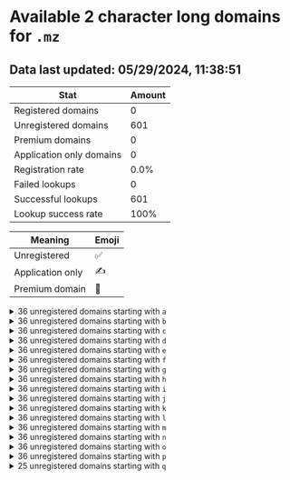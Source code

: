# Available 2 character long domains for `.mz`

## Data last updated: 05/29/2024, 11:38:51

|Stat|Amount|
|--|--|
|Registered domains|0|
|Unregistered domains|601|
|Premium domains|0|
|Application only domains|0|
|Registration rate|0.0%|
|Failed lookups|0|
|Successful lookups|601|
|Lookup success rate|100%|


|Meaning|Emoji|
|--|--|
|Unregistered|:white_check_mark:|
|Application only|:writing_hand:|
|Premium domain|:gem:|

<details>
<summary>36 unregistered domains starting with <bold><code>a</code></bold></summary>

|Type|Domain|
|--|--|
|:white_check_mark:|`a0.mz`|
|:white_check_mark:|`a1.mz`|
|:white_check_mark:|`a2.mz`|
|:white_check_mark:|`a3.mz`|
|:white_check_mark:|`a4.mz`|
|:white_check_mark:|`a5.mz`|
|:white_check_mark:|`a6.mz`|
|:white_check_mark:|`a7.mz`|
|:white_check_mark:|`a8.mz`|
|:white_check_mark:|`a9.mz`|
|:white_check_mark:|`aa.mz`|
|:white_check_mark:|`ab.mz`|
|:white_check_mark:|`ac.mz`|
|:white_check_mark:|`ad.mz`|
|:white_check_mark:|`ae.mz`|
|:white_check_mark:|`af.mz`|
|:white_check_mark:|`ag.mz`|
|:white_check_mark:|`ah.mz`|
|:white_check_mark:|`ai.mz`|
|:white_check_mark:|`aj.mz`|
|:white_check_mark:|`ak.mz`|
|:white_check_mark:|`al.mz`|
|:white_check_mark:|`am.mz`|
|:white_check_mark:|`an.mz`|
|:white_check_mark:|`ao.mz`|
|:white_check_mark:|`ap.mz`|
|:white_check_mark:|`aq.mz`|
|:white_check_mark:|`ar.mz`|
|:white_check_mark:|`as.mz`|
|:white_check_mark:|`at.mz`|
|:white_check_mark:|`au.mz`|
|:white_check_mark:|`av.mz`|
|:white_check_mark:|`aw.mz`|
|:white_check_mark:|`ax.mz`|
|:white_check_mark:|`ay.mz`|
|:white_check_mark:|`az.mz`|
</details>
<details>
<summary>36 unregistered domains starting with <bold><code>b</code></bold></summary>

|Type|Domain|
|--|--|
|:white_check_mark:|`b0.mz`|
|:white_check_mark:|`b1.mz`|
|:white_check_mark:|`b2.mz`|
|:white_check_mark:|`b3.mz`|
|:white_check_mark:|`b4.mz`|
|:white_check_mark:|`b5.mz`|
|:white_check_mark:|`b6.mz`|
|:white_check_mark:|`b7.mz`|
|:white_check_mark:|`b8.mz`|
|:white_check_mark:|`b9.mz`|
|:white_check_mark:|`ba.mz`|
|:white_check_mark:|`bb.mz`|
|:white_check_mark:|`bc.mz`|
|:white_check_mark:|`bd.mz`|
|:white_check_mark:|`be.mz`|
|:white_check_mark:|`bf.mz`|
|:white_check_mark:|`bg.mz`|
|:white_check_mark:|`bh.mz`|
|:white_check_mark:|`bi.mz`|
|:white_check_mark:|`bj.mz`|
|:white_check_mark:|`bk.mz`|
|:white_check_mark:|`bl.mz`|
|:white_check_mark:|`bm.mz`|
|:white_check_mark:|`bn.mz`|
|:white_check_mark:|`bo.mz`|
|:white_check_mark:|`bp.mz`|
|:white_check_mark:|`bq.mz`|
|:white_check_mark:|`br.mz`|
|:white_check_mark:|`bs.mz`|
|:white_check_mark:|`bt.mz`|
|:white_check_mark:|`bu.mz`|
|:white_check_mark:|`bv.mz`|
|:white_check_mark:|`bw.mz`|
|:white_check_mark:|`bx.mz`|
|:white_check_mark:|`by.mz`|
|:white_check_mark:|`bz.mz`|
</details>
<details>
<summary>36 unregistered domains starting with <bold><code>c</code></bold></summary>

|Type|Domain|
|--|--|
|:white_check_mark:|`c0.mz`|
|:white_check_mark:|`c1.mz`|
|:white_check_mark:|`c2.mz`|
|:white_check_mark:|`c3.mz`|
|:white_check_mark:|`c4.mz`|
|:white_check_mark:|`c5.mz`|
|:white_check_mark:|`c6.mz`|
|:white_check_mark:|`c7.mz`|
|:white_check_mark:|`c8.mz`|
|:white_check_mark:|`c9.mz`|
|:white_check_mark:|`ca.mz`|
|:white_check_mark:|`cb.mz`|
|:white_check_mark:|`cc.mz`|
|:white_check_mark:|`cd.mz`|
|:white_check_mark:|`ce.mz`|
|:white_check_mark:|`cf.mz`|
|:white_check_mark:|`cg.mz`|
|:white_check_mark:|`ch.mz`|
|:white_check_mark:|`ci.mz`|
|:white_check_mark:|`cj.mz`|
|:white_check_mark:|`ck.mz`|
|:white_check_mark:|`cl.mz`|
|:white_check_mark:|`cm.mz`|
|:white_check_mark:|`cn.mz`|
|:white_check_mark:|`co.mz`|
|:white_check_mark:|`cp.mz`|
|:white_check_mark:|`cq.mz`|
|:white_check_mark:|`cr.mz`|
|:white_check_mark:|`cs.mz`|
|:white_check_mark:|`ct.mz`|
|:white_check_mark:|`cu.mz`|
|:white_check_mark:|`cv.mz`|
|:white_check_mark:|`cw.mz`|
|:white_check_mark:|`cx.mz`|
|:white_check_mark:|`cy.mz`|
|:white_check_mark:|`cz.mz`|
</details>
<details>
<summary>36 unregistered domains starting with <bold><code>d</code></bold></summary>

|Type|Domain|
|--|--|
|:white_check_mark:|`d0.mz`|
|:white_check_mark:|`d1.mz`|
|:white_check_mark:|`d2.mz`|
|:white_check_mark:|`d3.mz`|
|:white_check_mark:|`d4.mz`|
|:white_check_mark:|`d5.mz`|
|:white_check_mark:|`d6.mz`|
|:white_check_mark:|`d7.mz`|
|:white_check_mark:|`d8.mz`|
|:white_check_mark:|`d9.mz`|
|:white_check_mark:|`da.mz`|
|:white_check_mark:|`db.mz`|
|:white_check_mark:|`dc.mz`|
|:white_check_mark:|`dd.mz`|
|:white_check_mark:|`de.mz`|
|:white_check_mark:|`df.mz`|
|:white_check_mark:|`dg.mz`|
|:white_check_mark:|`dh.mz`|
|:white_check_mark:|`di.mz`|
|:white_check_mark:|`dj.mz`|
|:white_check_mark:|`dk.mz`|
|:white_check_mark:|`dl.mz`|
|:white_check_mark:|`dm.mz`|
|:white_check_mark:|`dn.mz`|
|:white_check_mark:|`do.mz`|
|:white_check_mark:|`dp.mz`|
|:white_check_mark:|`dq.mz`|
|:white_check_mark:|`dr.mz`|
|:white_check_mark:|`ds.mz`|
|:white_check_mark:|`dt.mz`|
|:white_check_mark:|`du.mz`|
|:white_check_mark:|`dv.mz`|
|:white_check_mark:|`dw.mz`|
|:white_check_mark:|`dx.mz`|
|:white_check_mark:|`dy.mz`|
|:white_check_mark:|`dz.mz`|
</details>
<details>
<summary>36 unregistered domains starting with <bold><code>e</code></bold></summary>

|Type|Domain|
|--|--|
|:white_check_mark:|`e0.mz`|
|:white_check_mark:|`e1.mz`|
|:white_check_mark:|`e2.mz`|
|:white_check_mark:|`e3.mz`|
|:white_check_mark:|`e4.mz`|
|:white_check_mark:|`e5.mz`|
|:white_check_mark:|`e6.mz`|
|:white_check_mark:|`e7.mz`|
|:white_check_mark:|`e8.mz`|
|:white_check_mark:|`e9.mz`|
|:white_check_mark:|`ea.mz`|
|:white_check_mark:|`eb.mz`|
|:white_check_mark:|`ec.mz`|
|:white_check_mark:|`ed.mz`|
|:white_check_mark:|`ee.mz`|
|:white_check_mark:|`ef.mz`|
|:white_check_mark:|`eg.mz`|
|:white_check_mark:|`eh.mz`|
|:white_check_mark:|`ei.mz`|
|:white_check_mark:|`ej.mz`|
|:white_check_mark:|`ek.mz`|
|:white_check_mark:|`el.mz`|
|:white_check_mark:|`em.mz`|
|:white_check_mark:|`en.mz`|
|:white_check_mark:|`eo.mz`|
|:white_check_mark:|`ep.mz`|
|:white_check_mark:|`eq.mz`|
|:white_check_mark:|`er.mz`|
|:white_check_mark:|`es.mz`|
|:white_check_mark:|`et.mz`|
|:white_check_mark:|`eu.mz`|
|:white_check_mark:|`ev.mz`|
|:white_check_mark:|`ew.mz`|
|:white_check_mark:|`ex.mz`|
|:white_check_mark:|`ey.mz`|
|:white_check_mark:|`ez.mz`|
</details>
<details>
<summary>36 unregistered domains starting with <bold><code>f</code></bold></summary>

|Type|Domain|
|--|--|
|:white_check_mark:|`f0.mz`|
|:white_check_mark:|`f1.mz`|
|:white_check_mark:|`f2.mz`|
|:white_check_mark:|`f3.mz`|
|:white_check_mark:|`f4.mz`|
|:white_check_mark:|`f5.mz`|
|:white_check_mark:|`f6.mz`|
|:white_check_mark:|`f7.mz`|
|:white_check_mark:|`f8.mz`|
|:white_check_mark:|`f9.mz`|
|:white_check_mark:|`fa.mz`|
|:white_check_mark:|`fb.mz`|
|:white_check_mark:|`fc.mz`|
|:white_check_mark:|`fd.mz`|
|:white_check_mark:|`fe.mz`|
|:white_check_mark:|`ff.mz`|
|:white_check_mark:|`fg.mz`|
|:white_check_mark:|`fh.mz`|
|:white_check_mark:|`fi.mz`|
|:white_check_mark:|`fj.mz`|
|:white_check_mark:|`fk.mz`|
|:white_check_mark:|`fl.mz`|
|:white_check_mark:|`fm.mz`|
|:white_check_mark:|`fn.mz`|
|:white_check_mark:|`fo.mz`|
|:white_check_mark:|`fp.mz`|
|:white_check_mark:|`fq.mz`|
|:white_check_mark:|`fr.mz`|
|:white_check_mark:|`fs.mz`|
|:white_check_mark:|`ft.mz`|
|:white_check_mark:|`fu.mz`|
|:white_check_mark:|`fv.mz`|
|:white_check_mark:|`fw.mz`|
|:white_check_mark:|`fx.mz`|
|:white_check_mark:|`fy.mz`|
|:white_check_mark:|`fz.mz`|
</details>
<details>
<summary>36 unregistered domains starting with <bold><code>g</code></bold></summary>

|Type|Domain|
|--|--|
|:white_check_mark:|`g0.mz`|
|:white_check_mark:|`g1.mz`|
|:white_check_mark:|`g2.mz`|
|:white_check_mark:|`g3.mz`|
|:white_check_mark:|`g4.mz`|
|:white_check_mark:|`g5.mz`|
|:white_check_mark:|`g6.mz`|
|:white_check_mark:|`g7.mz`|
|:white_check_mark:|`g8.mz`|
|:white_check_mark:|`g9.mz`|
|:white_check_mark:|`ga.mz`|
|:white_check_mark:|`gb.mz`|
|:white_check_mark:|`gc.mz`|
|:white_check_mark:|`gd.mz`|
|:white_check_mark:|`ge.mz`|
|:white_check_mark:|`gf.mz`|
|:white_check_mark:|`gg.mz`|
|:white_check_mark:|`gh.mz`|
|:white_check_mark:|`gi.mz`|
|:white_check_mark:|`gj.mz`|
|:white_check_mark:|`gk.mz`|
|:white_check_mark:|`gl.mz`|
|:white_check_mark:|`gm.mz`|
|:white_check_mark:|`gn.mz`|
|:white_check_mark:|`go.mz`|
|:white_check_mark:|`gp.mz`|
|:white_check_mark:|`gq.mz`|
|:white_check_mark:|`gr.mz`|
|:white_check_mark:|`gs.mz`|
|:white_check_mark:|`gt.mz`|
|:white_check_mark:|`gu.mz`|
|:white_check_mark:|`gv.mz`|
|:white_check_mark:|`gw.mz`|
|:white_check_mark:|`gx.mz`|
|:white_check_mark:|`gy.mz`|
|:white_check_mark:|`gz.mz`|
</details>
<details>
<summary>36 unregistered domains starting with <bold><code>h</code></bold></summary>

|Type|Domain|
|--|--|
|:white_check_mark:|`h0.mz`|
|:white_check_mark:|`h1.mz`|
|:white_check_mark:|`h2.mz`|
|:white_check_mark:|`h3.mz`|
|:white_check_mark:|`h4.mz`|
|:white_check_mark:|`h5.mz`|
|:white_check_mark:|`h6.mz`|
|:white_check_mark:|`h7.mz`|
|:white_check_mark:|`h8.mz`|
|:white_check_mark:|`h9.mz`|
|:white_check_mark:|`ha.mz`|
|:white_check_mark:|`hb.mz`|
|:white_check_mark:|`hc.mz`|
|:white_check_mark:|`hd.mz`|
|:white_check_mark:|`he.mz`|
|:white_check_mark:|`hf.mz`|
|:white_check_mark:|`hg.mz`|
|:white_check_mark:|`hh.mz`|
|:white_check_mark:|`hi.mz`|
|:white_check_mark:|`hj.mz`|
|:white_check_mark:|`hk.mz`|
|:white_check_mark:|`hl.mz`|
|:white_check_mark:|`hm.mz`|
|:white_check_mark:|`hn.mz`|
|:white_check_mark:|`ho.mz`|
|:white_check_mark:|`hp.mz`|
|:white_check_mark:|`hq.mz`|
|:white_check_mark:|`hr.mz`|
|:white_check_mark:|`hs.mz`|
|:white_check_mark:|`ht.mz`|
|:white_check_mark:|`hu.mz`|
|:white_check_mark:|`hv.mz`|
|:white_check_mark:|`hw.mz`|
|:white_check_mark:|`hx.mz`|
|:white_check_mark:|`hy.mz`|
|:white_check_mark:|`hz.mz`|
</details>
<details>
<summary>36 unregistered domains starting with <bold><code>i</code></bold></summary>

|Type|Domain|
|--|--|
|:white_check_mark:|`i0.mz`|
|:white_check_mark:|`i1.mz`|
|:white_check_mark:|`i2.mz`|
|:white_check_mark:|`i3.mz`|
|:white_check_mark:|`i4.mz`|
|:white_check_mark:|`i5.mz`|
|:white_check_mark:|`i6.mz`|
|:white_check_mark:|`i7.mz`|
|:white_check_mark:|`i8.mz`|
|:white_check_mark:|`i9.mz`|
|:white_check_mark:|`ia.mz`|
|:white_check_mark:|`ib.mz`|
|:white_check_mark:|`ic.mz`|
|:white_check_mark:|`id.mz`|
|:white_check_mark:|`ie.mz`|
|:white_check_mark:|`if.mz`|
|:white_check_mark:|`ig.mz`|
|:white_check_mark:|`ih.mz`|
|:white_check_mark:|`ii.mz`|
|:white_check_mark:|`ij.mz`|
|:white_check_mark:|`ik.mz`|
|:white_check_mark:|`il.mz`|
|:white_check_mark:|`im.mz`|
|:white_check_mark:|`in.mz`|
|:white_check_mark:|`io.mz`|
|:white_check_mark:|`ip.mz`|
|:white_check_mark:|`iq.mz`|
|:white_check_mark:|`ir.mz`|
|:white_check_mark:|`is.mz`|
|:white_check_mark:|`it.mz`|
|:white_check_mark:|`iu.mz`|
|:white_check_mark:|`iv.mz`|
|:white_check_mark:|`iw.mz`|
|:white_check_mark:|`ix.mz`|
|:white_check_mark:|`iy.mz`|
|:white_check_mark:|`iz.mz`|
</details>
<details>
<summary>36 unregistered domains starting with <bold><code>j</code></bold></summary>

|Type|Domain|
|--|--|
|:white_check_mark:|`j0.mz`|
|:white_check_mark:|`j1.mz`|
|:white_check_mark:|`j2.mz`|
|:white_check_mark:|`j3.mz`|
|:white_check_mark:|`j4.mz`|
|:white_check_mark:|`j5.mz`|
|:white_check_mark:|`j6.mz`|
|:white_check_mark:|`j7.mz`|
|:white_check_mark:|`j8.mz`|
|:white_check_mark:|`j9.mz`|
|:white_check_mark:|`ja.mz`|
|:white_check_mark:|`jb.mz`|
|:white_check_mark:|`jc.mz`|
|:white_check_mark:|`jd.mz`|
|:white_check_mark:|`je.mz`|
|:white_check_mark:|`jf.mz`|
|:white_check_mark:|`jg.mz`|
|:white_check_mark:|`jh.mz`|
|:white_check_mark:|`ji.mz`|
|:white_check_mark:|`jj.mz`|
|:white_check_mark:|`jk.mz`|
|:white_check_mark:|`jl.mz`|
|:white_check_mark:|`jm.mz`|
|:white_check_mark:|`jn.mz`|
|:white_check_mark:|`jo.mz`|
|:white_check_mark:|`jp.mz`|
|:white_check_mark:|`jq.mz`|
|:white_check_mark:|`jr.mz`|
|:white_check_mark:|`js.mz`|
|:white_check_mark:|`jt.mz`|
|:white_check_mark:|`ju.mz`|
|:white_check_mark:|`jv.mz`|
|:white_check_mark:|`jw.mz`|
|:white_check_mark:|`jx.mz`|
|:white_check_mark:|`jy.mz`|
|:white_check_mark:|`jz.mz`|
</details>
<details>
<summary>36 unregistered domains starting with <bold><code>k</code></bold></summary>

|Type|Domain|
|--|--|
|:white_check_mark:|`k0.mz`|
|:white_check_mark:|`k1.mz`|
|:white_check_mark:|`k2.mz`|
|:white_check_mark:|`k3.mz`|
|:white_check_mark:|`k4.mz`|
|:white_check_mark:|`k5.mz`|
|:white_check_mark:|`k6.mz`|
|:white_check_mark:|`k7.mz`|
|:white_check_mark:|`k8.mz`|
|:white_check_mark:|`k9.mz`|
|:white_check_mark:|`ka.mz`|
|:white_check_mark:|`kb.mz`|
|:white_check_mark:|`kc.mz`|
|:white_check_mark:|`kd.mz`|
|:white_check_mark:|`ke.mz`|
|:white_check_mark:|`kf.mz`|
|:white_check_mark:|`kg.mz`|
|:white_check_mark:|`kh.mz`|
|:white_check_mark:|`ki.mz`|
|:white_check_mark:|`kj.mz`|
|:white_check_mark:|`kk.mz`|
|:white_check_mark:|`kl.mz`|
|:white_check_mark:|`km.mz`|
|:white_check_mark:|`kn.mz`|
|:white_check_mark:|`ko.mz`|
|:white_check_mark:|`kp.mz`|
|:white_check_mark:|`kq.mz`|
|:white_check_mark:|`kr.mz`|
|:white_check_mark:|`ks.mz`|
|:white_check_mark:|`kt.mz`|
|:white_check_mark:|`ku.mz`|
|:white_check_mark:|`kv.mz`|
|:white_check_mark:|`kw.mz`|
|:white_check_mark:|`kx.mz`|
|:white_check_mark:|`ky.mz`|
|:white_check_mark:|`kz.mz`|
</details>
<details>
<summary>36 unregistered domains starting with <bold><code>l</code></bold></summary>

|Type|Domain|
|--|--|
|:white_check_mark:|`l0.mz`|
|:white_check_mark:|`l1.mz`|
|:white_check_mark:|`l2.mz`|
|:white_check_mark:|`l3.mz`|
|:white_check_mark:|`l4.mz`|
|:white_check_mark:|`l5.mz`|
|:white_check_mark:|`l6.mz`|
|:white_check_mark:|`l7.mz`|
|:white_check_mark:|`l8.mz`|
|:white_check_mark:|`l9.mz`|
|:white_check_mark:|`la.mz`|
|:white_check_mark:|`lb.mz`|
|:white_check_mark:|`lc.mz`|
|:white_check_mark:|`ld.mz`|
|:white_check_mark:|`le.mz`|
|:white_check_mark:|`lf.mz`|
|:white_check_mark:|`lg.mz`|
|:white_check_mark:|`lh.mz`|
|:white_check_mark:|`li.mz`|
|:white_check_mark:|`lj.mz`|
|:white_check_mark:|`lk.mz`|
|:white_check_mark:|`ll.mz`|
|:white_check_mark:|`lm.mz`|
|:white_check_mark:|`ln.mz`|
|:white_check_mark:|`lo.mz`|
|:white_check_mark:|`lp.mz`|
|:white_check_mark:|`lq.mz`|
|:white_check_mark:|`lr.mz`|
|:white_check_mark:|`ls.mz`|
|:white_check_mark:|`lt.mz`|
|:white_check_mark:|`lu.mz`|
|:white_check_mark:|`lv.mz`|
|:white_check_mark:|`lw.mz`|
|:white_check_mark:|`lx.mz`|
|:white_check_mark:|`ly.mz`|
|:white_check_mark:|`lz.mz`|
</details>
<details>
<summary>36 unregistered domains starting with <bold><code>m</code></bold></summary>

|Type|Domain|
|--|--|
|:white_check_mark:|`m0.mz`|
|:white_check_mark:|`m1.mz`|
|:white_check_mark:|`m2.mz`|
|:white_check_mark:|`m3.mz`|
|:white_check_mark:|`m4.mz`|
|:white_check_mark:|`m5.mz`|
|:white_check_mark:|`m6.mz`|
|:white_check_mark:|`m7.mz`|
|:white_check_mark:|`m8.mz`|
|:white_check_mark:|`m9.mz`|
|:white_check_mark:|`ma.mz`|
|:white_check_mark:|`mb.mz`|
|:white_check_mark:|`mc.mz`|
|:white_check_mark:|`md.mz`|
|:white_check_mark:|`me.mz`|
|:white_check_mark:|`mf.mz`|
|:white_check_mark:|`mg.mz`|
|:white_check_mark:|`mh.mz`|
|:white_check_mark:|`mi.mz`|
|:white_check_mark:|`mj.mz`|
|:white_check_mark:|`mk.mz`|
|:white_check_mark:|`ml.mz`|
|:white_check_mark:|`mm.mz`|
|:white_check_mark:|`mn.mz`|
|:white_check_mark:|`mo.mz`|
|:white_check_mark:|`mp.mz`|
|:white_check_mark:|`mq.mz`|
|:white_check_mark:|`mr.mz`|
|:white_check_mark:|`ms.mz`|
|:white_check_mark:|`mt.mz`|
|:white_check_mark:|`mu.mz`|
|:white_check_mark:|`mv.mz`|
|:white_check_mark:|`mw.mz`|
|:white_check_mark:|`mx.mz`|
|:white_check_mark:|`my.mz`|
|:white_check_mark:|`mz.mz`|
</details>
<details>
<summary>36 unregistered domains starting with <bold><code>n</code></bold></summary>

|Type|Domain|
|--|--|
|:white_check_mark:|`n0.mz`|
|:white_check_mark:|`n1.mz`|
|:white_check_mark:|`n2.mz`|
|:white_check_mark:|`n3.mz`|
|:white_check_mark:|`n4.mz`|
|:white_check_mark:|`n5.mz`|
|:white_check_mark:|`n6.mz`|
|:white_check_mark:|`n7.mz`|
|:white_check_mark:|`n8.mz`|
|:white_check_mark:|`n9.mz`|
|:white_check_mark:|`na.mz`|
|:white_check_mark:|`nb.mz`|
|:white_check_mark:|`nc.mz`|
|:white_check_mark:|`nd.mz`|
|:white_check_mark:|`ne.mz`|
|:white_check_mark:|`nf.mz`|
|:white_check_mark:|`ng.mz`|
|:white_check_mark:|`nh.mz`|
|:white_check_mark:|`ni.mz`|
|:white_check_mark:|`nj.mz`|
|:white_check_mark:|`nk.mz`|
|:white_check_mark:|`nl.mz`|
|:white_check_mark:|`nm.mz`|
|:white_check_mark:|`nn.mz`|
|:white_check_mark:|`no.mz`|
|:white_check_mark:|`np.mz`|
|:white_check_mark:|`nq.mz`|
|:white_check_mark:|`nr.mz`|
|:white_check_mark:|`ns.mz`|
|:white_check_mark:|`nt.mz`|
|:white_check_mark:|`nu.mz`|
|:white_check_mark:|`nv.mz`|
|:white_check_mark:|`nw.mz`|
|:white_check_mark:|`nx.mz`|
|:white_check_mark:|`ny.mz`|
|:white_check_mark:|`nz.mz`|
</details>
<details>
<summary>36 unregistered domains starting with <bold><code>o</code></bold></summary>

|Type|Domain|
|--|--|
|:white_check_mark:|`o0.mz`|
|:white_check_mark:|`o1.mz`|
|:white_check_mark:|`o2.mz`|
|:white_check_mark:|`o3.mz`|
|:white_check_mark:|`o4.mz`|
|:white_check_mark:|`o5.mz`|
|:white_check_mark:|`o6.mz`|
|:white_check_mark:|`o7.mz`|
|:white_check_mark:|`o8.mz`|
|:white_check_mark:|`o9.mz`|
|:white_check_mark:|`oa.mz`|
|:white_check_mark:|`ob.mz`|
|:white_check_mark:|`oc.mz`|
|:white_check_mark:|`od.mz`|
|:white_check_mark:|`oe.mz`|
|:white_check_mark:|`of.mz`|
|:white_check_mark:|`og.mz`|
|:white_check_mark:|`oh.mz`|
|:white_check_mark:|`oi.mz`|
|:white_check_mark:|`oj.mz`|
|:white_check_mark:|`ok.mz`|
|:white_check_mark:|`ol.mz`|
|:white_check_mark:|`om.mz`|
|:white_check_mark:|`on.mz`|
|:white_check_mark:|`oo.mz`|
|:white_check_mark:|`op.mz`|
|:white_check_mark:|`oq.mz`|
|:white_check_mark:|`or.mz`|
|:white_check_mark:|`os.mz`|
|:white_check_mark:|`ot.mz`|
|:white_check_mark:|`ou.mz`|
|:white_check_mark:|`ov.mz`|
|:white_check_mark:|`ow.mz`|
|:white_check_mark:|`ox.mz`|
|:white_check_mark:|`oy.mz`|
|:white_check_mark:|`oz.mz`|
</details>
<details>
<summary>36 unregistered domains starting with <bold><code>p</code></bold></summary>

|Type|Domain|
|--|--|
|:white_check_mark:|`p0.mz`|
|:white_check_mark:|`p1.mz`|
|:white_check_mark:|`p2.mz`|
|:white_check_mark:|`p3.mz`|
|:white_check_mark:|`p4.mz`|
|:white_check_mark:|`p5.mz`|
|:white_check_mark:|`p6.mz`|
|:white_check_mark:|`p7.mz`|
|:white_check_mark:|`p8.mz`|
|:white_check_mark:|`p9.mz`|
|:white_check_mark:|`pa.mz`|
|:white_check_mark:|`pb.mz`|
|:white_check_mark:|`pc.mz`|
|:white_check_mark:|`pd.mz`|
|:white_check_mark:|`pe.mz`|
|:white_check_mark:|`pf.mz`|
|:white_check_mark:|`pg.mz`|
|:white_check_mark:|`ph.mz`|
|:white_check_mark:|`pi.mz`|
|:white_check_mark:|`pj.mz`|
|:white_check_mark:|`pk.mz`|
|:white_check_mark:|`pl.mz`|
|:white_check_mark:|`pm.mz`|
|:white_check_mark:|`pn.mz`|
|:white_check_mark:|`po.mz`|
|:white_check_mark:|`pp.mz`|
|:white_check_mark:|`pq.mz`|
|:white_check_mark:|`pr.mz`|
|:white_check_mark:|`ps.mz`|
|:white_check_mark:|`pt.mz`|
|:white_check_mark:|`pu.mz`|
|:white_check_mark:|`pv.mz`|
|:white_check_mark:|`pw.mz`|
|:white_check_mark:|`px.mz`|
|:white_check_mark:|`py.mz`|
|:white_check_mark:|`pz.mz`|
</details>
<details>
<summary>25 unregistered domains starting with <bold><code>q</code></bold></summary>

|Type|Domain|
|--|--|
|:white_check_mark:|`qa.mz`|
|:white_check_mark:|`qb.mz`|
|:white_check_mark:|`qc.mz`|
|:white_check_mark:|`qd.mz`|
|:white_check_mark:|`qe.mz`|
|:white_check_mark:|`qf.mz`|
|:white_check_mark:|`qg.mz`|
|:white_check_mark:|`qh.mz`|
|:white_check_mark:|`qi.mz`|
|:white_check_mark:|`qj.mz`|
|:white_check_mark:|`qk.mz`|
|:white_check_mark:|`ql.mz`|
|:white_check_mark:|`qm.mz`|
|:white_check_mark:|`qn.mz`|
|:white_check_mark:|`qo.mz`|
|:white_check_mark:|`qp.mz`|
|:white_check_mark:|`qq.mz`|
|:white_check_mark:|`qr.mz`|
|:white_check_mark:|`qs.mz`|
|:white_check_mark:|`qt.mz`|
|:white_check_mark:|`qu.mz`|
|:white_check_mark:|`qv.mz`|
|:white_check_mark:|`qw.mz`|
|:white_check_mark:|`qx.mz`|
|:white_check_mark:|`qy.mz`|
</details>